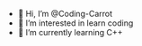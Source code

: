 - 👋 Hi, I’m @Coding-Carrot
- 👀 I’m interested in learn coding
- 🌱 I’m currently learning C++

<!---
Coding-Carrot/Coding-Carrot is a ✨ special ✨ repository because its `README.md` (this file) appears on your GitHub profile.
You can click the Preview link to take a look at your changes.
--->
